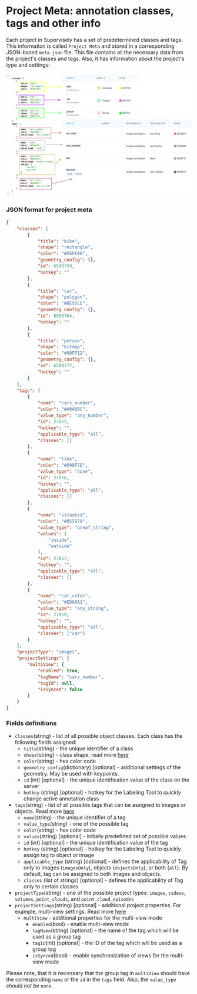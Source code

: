 # Project Meta: annotation classes, tags and other info

Each project in Supervisely has a set of predetermined classes and tags. This information is called `Project Meta` and stored in a corresponding JSON-based `meta.json` file. This file contains all the necessary data from the project's classes and tags. Also, it has information about the project's type and settings:

![](../../.gitbook/assets/meta.png)

### JSON format for project meta

```json
{
    "classes": [
        {
            "title": "bike",
            "shape": "rectangle",
            "color": "#F6FF00",
            "geometry_config": {},
            "id": 6509759,
            "hotkey": ""
        },
        {
            "title": "car",
            "shape": "polygon",
            "color": "#BE55CE",
            "geometry_config": {},
            "id": 6509764,
            "hotkey": ""            
        },
        {
            "title": "person",
            "shape": "bitmap",
            "color": "#00FF12",
            "geometry_config": {},
            "id": 6509777,
            "hotkey": ""            
        }
    ],
    "tags": [
        {
            "name": "cars_number",
            "color": "#A0A08C",
            "value_type": "any_number",
            "id": 27855,
            "hotkey": "",
            "applicable_type": "all",
            "classes": []            
        },
        {
            "name": "like",
            "color": "#D98F7E",
            "value_type": "none",
            "id": 27856,
            "hotkey": "",
            "applicable_type": "all",
            "classes": []               
        },
        {
            "name": "situated",
            "color": "#855D79",
            "value_type": "oneof_string",
            "values": [
                "inside",
                "outside"
            ],
            "id": 27857,
            "hotkey": "",
            "applicable_type": "all",
            "classes": []               
        },
        {
            "name": "car_color",
            "color": "#ED68A1",
            "value_type": "any_string",
            "id": 27858,
            "hotkey": "",
            "applicable_type": "all",
            "classes": ["car"]
        }
    ],
    "projectType": "images",
    "projectSettings": {
        "multiView": {
            "enabled": true,
            "tagName": "cars_number", 
            "tagId": null, 
            "isSynced": false
        }
    }
}
```

### Fields definitions

* `classes`(string) - list of all possible object classes. Each class has the following fields assigned:
  * `title`(string) - the unique identifier of a class
  * `shape`(string) - class shape, read more [here](../supervisely-annotation-json-format/objects.md#objects)
  * `color`(string) - hex color code
  * `geometry_config`(dictionary) [optional] - additional settings of the geometry. May be used with keypoints.
  * `id` (int) [optional] - the unique identification value of the class on the server
  * `hotkey` (string) [optional] - hotkey for the Labeling Tool to quickly change active annotation class
* `tags`(string) - list of all possible tags that can be assigned to images or objects. Read more [here](../supervisely-annotation-json-format/tags.md)
  * `name`(string) - the unique identifier of a tag
  * `value_type`(string) - one of the possible tag
  * `color`(string) - hex color code  
  * `values`(string) [optional] - initially predefined set of possible values
  * `id` (int) [optional] - the unique identification value of the tag  
  * `hotkey` (string) [optional] - hotkey for the Labeling Tool to quickly assign tag to object or image
  * `applicable_type` (string) [optional] - defines the applicability of Tag only to images (`imagesOnly`), objects (`objectsOnly`), or both (`all`). By default, tag can be assigned to both images and objects.
  * `classes` (list of strings) [optional] - defines the applicability of Tag only to certain classes
* `projectType`(string) - one of the possible project types: `images`, `videos`, `volumes`, `point_clouds`, and `point_cloud_episodes`
* `projectSettings`(string) [optional] - additional project properties. For example, multi-view settings. Read more [here](../../getting-started/python-sdk-tutorials/images/multispectral-images.md#advanced-use-supervisely-format-for-multispectral-images)
  * `multiView` - additional properties for the multi-view mode
    * `enabled`(bool) - enable multi-view mode
    * `tagName`(string) (optional) - the name of the tag which will be used as a group tag
    * `tagId`(int) [optional] - the ID of the tag which will be used as a group tag
    * `isSynced`(bool) - enable synchronization of views for the multi-view mode

Please note, that it is necessary that the group tag in `multiView` should have the corresponding `name` or the `id` in the `tags` field. Also, the `value_type` *should not be* `none`.
